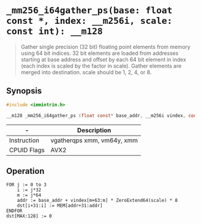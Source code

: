 `_mm256_i64gather_ps(base: float const *, index: __m256i, scale: const int): __m128`
=============================================================================

> Gather single precision (32 bit) floating point elements from memory using 64 bit indices. 32 bit elements are loaded from addresses starting at base address and offset by each 64 bit element in index (each index is scaled by the factor in scale). Gather elements are merged into destination. scale should be 1, 2, 4, or 8.

## Synopsis

```c
#include <immintrin.h>

__m128 _mm256_i64gather_ps (float const* base_addr, __m256i vindex, const int scale);
```

| -           | Description                |
| ----------- | -------------------------- |
| Instruction | vgatherqps xmm, vm64y, xmm |
| CPUID Flags | AVX2                       |

## Operation

```
FOR j := 0 to 3
	i := j*32
	m := j*64
	addr := base_addr + vindex[m+63:m] * ZeroExtend64(scale) * 8
	dst[i+31:i] := MEM[addr+31:addr]
ENDFOR
dst[MAX:128] := 0
```

